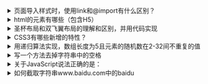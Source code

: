 <details>
<summary>页面导入样式时，使用link和@import有什么区别？</summary>

1. 从属关系的区别：link属于XHTML标签，而@import是CSS提供的语法规则，link除了加载CSS，还可以定义RSS，定义rel连接属性等，@import就只能加载CSS。
2. 加载顺序的区别：页面加载时，link会同时被加载，而@import引用的CSS会等页面被加载完后再加载。
3. 兼容性的区别：@import只有IE5以上才能被识别，而link是XHTML标签，无兼容问题。
4. DOM可控性区别：通过js操作DOM,可以插入link标签来改变样式；由于DOM方法是基于文档的，无法使用@import方式插入样式
5. 权重区别(争议)：可[点此了解](https://www.cnblogs.com/my--sunshine/p/6872224.html)

</details>

<details>
<summary>html的元素有哪些（包含H5）</summary>

行内元素
- a
- b
- span
- i
- em
- strong
- block
- input
- button
- select
- form

块级元素
- div
- p
- ul
- ol
- li
- h1~h6
- textarea

H5新增
- header
- section
- asize
- footer
- nav
- article

这些只是常见的，对于标签不常见的还是要了解一下的

</details>

<details>
<summary>圣杯布局和双飞翼布局的理解和区别，并用代码实现</summary>

- 作用：圣杯布局和双飞翼布局解决的问题是一样的，就是两边顶宽，中间自适应的三栏布局，中间栏要在放在文档流前面以优先渲染。
- 区别：圣杯布局，为了中间div内容不被遮挡，将中间div设置了左右padding-left和padding-right后，将左右两个div用相对布局position: relative并分别配合right和left属性，以便左右两栏div移动后不遮挡中间div。双飞翼布局，为了中间div内容不被遮挡，直接在中间div内部创建子div用于放置内容，在该子div里用margin-left和margin-right为左右两栏div留出位置。

圣杯布局代码：
```html
<style>
#hd{
    height:50px;
    background: #666;
    text-align: center;
}
#bd{
    /*左右栏通过添加负的margin放到正确的位置了，此段代码是为了摆正中间栏的位置*/
    padding:0 200px 0 180px;
    height:100px;
}
#middle{
    float:left;
    width:100%;/*左栏上去到第一行*/
    height:100px;
    background:blue;
}
#left{
    float:left;
    width:180px;
    height:100px;
    margin-left:-100%;
    background:#0c9;
    /*中间栏的位置摆正之后，左栏的位置也相应右移，通过相对定位的left恢复到正确位置*/
    position:relative;
    left:-180px;
}
#right{
    float:left;
    width:200px;
    height:100px;
    margin-left:-200px;
    background:#0c9;
    /*中间栏的位置摆正之后，右栏的位置也相应左移，通过相对定位的right恢复到正确位置*/
    position:relative;
    right:-200px;
}
#footer{
    height:50px;
    background: #666;
    text-align: center;
}
</style>

<body>
    <div id="hd">header</div>
    <div id="bd">
        <div id="middle">middle</div>
        <div id="left">left</div>
        <div id="right">right</div>
    </div>
    <div id="footer">footer</div>
</body>
```
双飞翼布局代码：
```html
<body>
<div id="hd">header</div> 
  <div id="middle">
    <div id="inside">middle</div>
  </div>
  <div id="left">left</div>
  <div id="right">right</div>
  <div id="footer">footer</div>
</body>

<style>
#hd{
    height:50px;
    background: #666;
    text-align: center;
}
#middle{
    float:left;
    width:100%;/*左栏上去到第一行*/     
    height:100px;
    background:blue;
}
#left{
    float:left;
    width:180px;
    height:100px;
    margin-left:-100%;
    background:#0c9;
}
#right{
    float:left;
    width:200px;
    height:100px;
    margin-left:-200px;
    background:#0c9;
}

/*给内部div添加margin，把内容放到中间栏，其实整个背景还是100%*/ 
#inside{
    margin:0 200px 0 180px;
    height:100px;
}
#footer{  
   clear:both; /*记得清楚浮动*/  
   height:50px;     
   background: #666;    
   text-align: center; 
} 
</style>

```

</details>


<details>
<summary>CSS3有哪些新增的特性？</summary>

边框(borders):
- border-radius 圆角
- box-shadow 盒阴影
- border-image 边框图像

背景:
- background-size 背景图片的尺寸
- background_origin 背景图片的定位区域
- background-clip 背景图片的绘制区域

渐变：
- linear-gradient 线性渐变
- radial-gradient 径向渐变

文本效果;
- word-break
- word-wrap
- text-overflow
- text-shadow
- text-wrap
- text-outline
- text-justify

转换：
2D转换属性
- transform
- transform-origin

2D转换方法
- translate(x,y)
- translateX(n)
- translateY(n)
- rotate(angle)
- scale(n)
- scaleX(n)
- scaleY(n)
- rotate(angle)
- matrix(n,n,n,n,n,n)

3D转换：
3D转换属性：
- transform
- transform-origin
- transform-style

3D转换方法
- translate3d(x,y,z)
- translateX(x)
- translateY(y)
- translateZ(z)
- scale3d(x,y,z)
- scaleX(x)
- scaleY(y)
- scaleZ(z)
- rotate3d(x,y,z,angle)
- rotateX(x)
- rotateY(y)
- rotateZ(z)
- perspective(n)

过渡
- transition

动画
- @Keyframes规则
- animation

弹性盒子(flexbox)
多媒体查询@media

</details>

<details>
<summary>用递归算法实现，数组长度为5且元素的随机数在2-32间不重复的值</summary>

这是一道大题目，把考点拆成了4个小项；需要侯选人用递归算法实现（限制15行代码以内实现；限制时间10分钟内完成）：
1. 生成一个长度为5的空数组arr。
2. 生成一个（2－32）之间的随机整数rand。
3. 把随机数rand插入到数组arr内，如果数组arr内已存在与rand相同的数字，则重新生成随机数rand并插入到arr内（需要使用递归实现，不能使用for/while等循环）
4. 最终输出一个长度为5，且内容不重复的数组arr。

code：
```javascript
    var arr = new Array(5);
    var num = randomNumber();
    var i = 0;
    randomArr(arr,num);
    function randomArr(arr,num) {
        if (arr.indexOf(num)< 0){
            arr[i] = num;
            i++;
        } else {
            num = randomNumber();
        }
        if (i>=arr.length){
            console.log(arr);
            return;
        }else{
            randomArr(arr,num)
        }
    }
    function randomNumber() {
        return Math.floor(Math.random()*31 + 2)
    }
```



</details>


<details>
<summary>写一个方法去掉字符串中的空格</summary>

```javascript
function deleSpac(str,direction) { // 1 串的模板 2 清除哪边空格
    let Reg = '';
    switch(direction) {
        case 'left' : // 去除左边
            Reg = /^[\s]+/g;
            break;
        case 'right' : // 去除右边
            Reg = /([\s]*)$/g;
            break;
        case 'both' : // 去除两边
            Reg = /(^\s*)|(\s*$)/g
            break;
        default :   // 没传默认全部，且为下去除中间空格做铺垫
            Reg = /[\s]+/g;
            break;
    }
    let newStr = str.replace(Reg,'');
    if ( direction == 'middle' ){
        let RegLeft = str.match(/(^\s*)/g)[0]; // 保存右边空格
        let RegRight = str.match(/(\s*$)/g)[0]; // 保存左边空格
        newStr = RegLeft + newStr + RegRight; // 将空格加给清完全部空格后的字符串
    }
    return newStr;
}
```


</details>





<details>
<summary>关于JavaScript说法正确的是：</summary>

A. 它是面向对象的

B. 它是基于对象的

C. 它是面向过程的

D. 以上说法都不对

<details>
<summary>答案</summary>
B

JavaScript是基于对象的、事件驱动的脚本程序设计语言。所谓对象是指任何事物都可以封装成类，而一个类中具体的某个事物就是这个类的对象；所谓事件是指为这些事件定义一些动作，当处理这些事件后就可以执行相关代码，进行一些操作。

</details>


</details>


<details>
<summary>如何截取字符串www.baidu.com中的baidu</summary>

采用substr方法。

定义和用法：substr方法用于返回一个从指定位置开始的指定长度的子字符串。

语法：`stringObject.substr(start[,length])`

参数描述：
- start 必须。它是所需的子字符串的起始位置。字符串中的第一个字符的索引为0。
- length 可选。指在返回的子字符串中应包括的字符个数。

code：
```javascript
let str='www.baidu.com';
let res=str.substr(4,5);
console.log(res);
```


</details>


